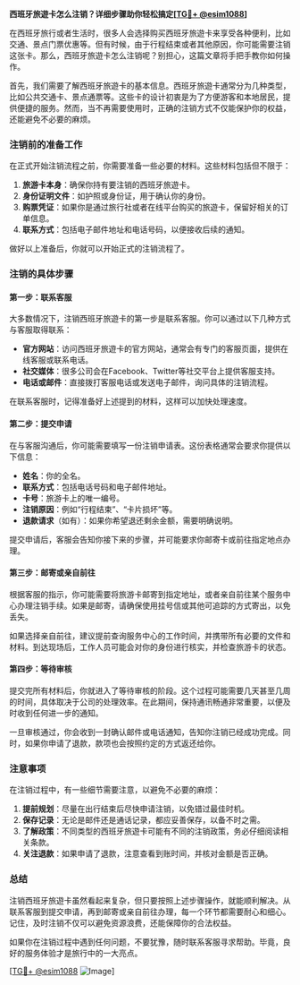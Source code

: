**西班牙旅遊卡怎么注销？详细步骤助你轻松搞定[[TG💪+ @esim1088](https://t.me/s/esim1088)]**

在西班牙旅行或者生活时，很多人会选择购买西班牙旅遊卡来享受各种便利，比如交通、景点门票优惠等。但有时候，由于行程结束或者其他原因，你可能需要注销这张卡。那么，西班牙旅遊卡怎么注销呢？别担心，这篇文章将手把手教你如何操作。

首先，我们需要了解西班牙旅遊卡的基本信息。西班牙旅遊卡通常分为几种类型，比如公共交通卡、景点通票等。这些卡的设计初衷是为了方便游客和本地居民，提供便捷的服务。然而，当不再需要使用时，正确的注销方式不仅能保护你的权益，还能避免不必要的麻烦。

### 注销前的准备工作

在正式开始注销流程之前，你需要准备一些必要的材料。这些材料包括但不限于：

1. **旅游卡本身**：确保你持有要注销的西班牙旅遊卡。
2. **身份证明文件**：如护照或身份证，用于确认你的身份。
3. **购票凭证**：如果你是通过旅行社或者在线平台购买的旅遊卡，保留好相关的订单信息。
4. **联系方式**：包括电子邮件地址和电话号码，以便接收后续的通知。

做好以上准备后，你就可以开始正式的注销流程了。

### 注销的具体步骤

#### 第一步：联系客服

大多数情况下，注销西班牙旅遊卡的第一步是联系客服。你可以通过以下几种方式与客服取得联系：

- **官方网站**：访问西班牙旅遊卡的官方网站，通常会有专门的客服页面，提供在线客服或联系电话。
- **社交媒体**：很多公司会在Facebook、Twitter等社交平台上提供客服支持。
- **电话或邮件**：直接拨打客服电话或发送电子邮件，询问具体的注销流程。

在联系客服时，记得准备好上述提到的材料，这样可以加快处理速度。

#### 第二步：提交申请

在与客服沟通后，你可能需要填写一份注销申请表。这份表格通常会要求你提供以下信息：

- **姓名**：你的全名。
- **联系方式**：包括电话号码和电子邮件地址。
- **卡号**：旅游卡上的唯一编号。
- **注销原因**：例如“行程结束”、“卡片损坏”等。
- **退款请求**（如有）：如果你希望退还剩余金额，需要明确说明。

提交申请后，客服会告知你接下来的步骤，并可能要求你邮寄卡或前往指定地点办理。

#### 第三步：邮寄或亲自前往

根据客服的指示，你可能需要将旅游卡邮寄到指定地址，或者亲自前往某个服务中心办理注销手续。如果是邮寄，请确保使用挂号信或其他可追踪的方式寄出，以免丢失。

如果选择亲自前往，建议提前查询服务中心的工作时间，并携带所有必要的文件和材料。到达现场后，工作人员可能会对你的身份进行核实，并检查旅游卡的状态。

#### 第四步：等待审核

提交完所有材料后，你就进入了等待审核的阶段。这个过程可能需要几天甚至几周的时间，具体取决于公司的处理效率。在此期间，保持通讯畅通非常重要，以便及时收到任何进一步的通知。

一旦审核通过，你会收到一封确认邮件或电话通知，告知你注销已经成功完成。同时，如果你申请了退款，款项也会按照约定的方式返还给你。

### 注意事项

在注销过程中，有一些细节需要注意，以避免不必要的麻烦：

1. **提前规划**：尽量在出行结束后尽快申请注销，以免错过最佳时机。
2. **保存记录**：无论是邮件还是通话记录，都应妥善保存，以备不时之需。
3. **了解政策**：不同类型的西班牙旅遊卡可能有不同的注销政策，务必仔细阅读相关条款。
4. **关注退款**：如果申请了退款，注意查看到账时间，并核对金额是否正确。

### 总结

注销西班牙旅遊卡虽然看起来复杂，但只要按照上述步骤操作，就能顺利解决。从联系客服到提交申请，再到邮寄或亲自前往办理，每一个环节都需要耐心和细心。记住，及时注销不仅可以避免资源浪费，还能保障你的合法权益。

如果你在注销过程中遇到任何问题，不要犹豫，随时联系客服寻求帮助。毕竟，良好的服务体验才是旅行中的一大亮点。

[[TG💪+ @esim1088](https://t.me/s/esim1088) ![Image](https://i.postimg.cc/4NQfJmqS/Snipaste-2025-05-13-00-14-12.png)]